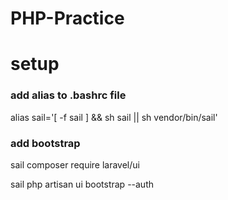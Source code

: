 # PHP-Practice

# setup
### add alias to .bashrc file
alias sail='[ -f sail ] && sh sail || sh vendor/bin/sail'

### add bootstrap
sail composer require laravel/ui

sail php artisan ui bootstrap --auth
